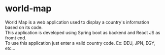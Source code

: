 # world-map
World Map is a web application used to display a country's information based on its code. <br/>
This application is developed using Spring boot as backend and React JS as fromt end. <br/>
To use this application just enter a valid country code. Ex: DEU, JPN, EGY, etc... <br/>

